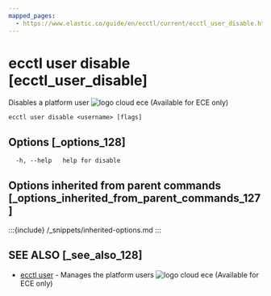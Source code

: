 ```yaml
---
mapped_pages:
  - https://www.elastic.co/guide/en/ecctl/current/ecctl_user_disable.html
---
```


# ecctl user disable [ecctl_user_disable]

Disables a platform user ![logo cloud ece](https://doc-icons.s3.us-east-2.amazonaws.com/logo_cloud_ece.svg "Supported on {{ece}}") (Available for ECE only)

```
ecctl user disable <username> [flags]
```


## Options [_options_128]

```
  -h, --help   help for disable
```


## Options inherited from parent commands [_options_inherited_from_parent_commands_127]

:::{include} /_snippets/inherited-options.md
:::


## SEE ALSO [_see_also_128]

* [ecctl user](/reference/ecctl_user.md)	 - Manages the platform users ![logo cloud ece](https://doc-icons.s3.us-east-2.amazonaws.com/logo_cloud_ece.svg "Supported on {{ece}}") (Available for ECE only)


